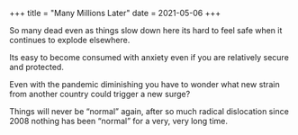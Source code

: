 +++
title = "Many Millions Later"
date = 2021-05-06
+++

So many dead even as things slow down here its hard to feel safe when it continues to explode elsewhere.

Its easy to become consumed with anxiety even if you are relatively secure and protected.

Even with the pandemic diminishing you have to wonder what new strain from another country could trigger a new surge?

Things will never be “normal” again, after so much radical dislocation since 2008 nothing has been “normal” for a very, very long time.
